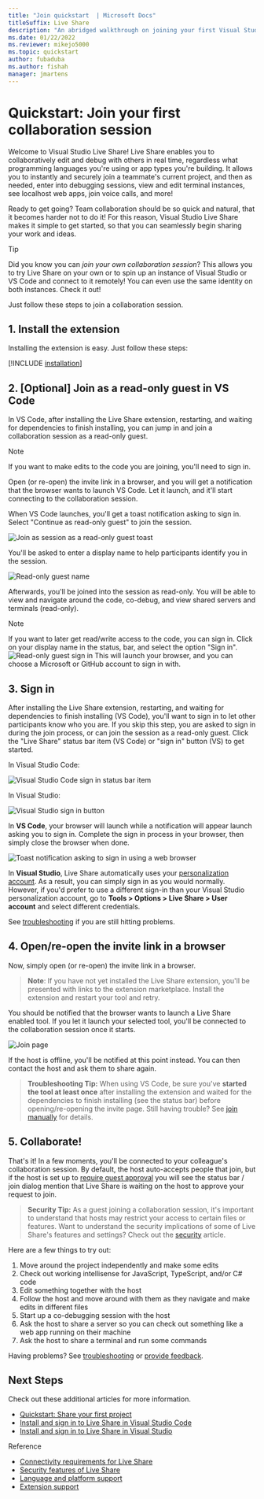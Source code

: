 ```yaml
---
title: "Join quickstart  | Microsoft Docs"
titleSuffix: Live Share
description: "An abridged walkthrough on joining your first Visual Studio Live Share collaboration session."
ms.date: 01/22/2022
ms.reviewer: mikejo5000
ms.topic: quickstart
author: fubaduba
ms.author: fishah
manager: jmartens
---
```


# Quickstart: Join your first collaboration session

Welcome to Visual Studio Live Share! Live Share enables you to collaboratively edit and debug with others in real time, regardless what programming languages you're using or app types you're building. It allows you to instantly and  securely join a teammate's current project, and then as needed, enter into debugging sessions, view and edit terminal instances, see localhost web apps, join voice calls, and more!

Ready to get going? Team collaboration should be so quick and natural, that it becomes harder not to do it! For this reason, Visual Studio Live Share makes it simple to get started, so that you can seamlessly begin sharing your work and ideas.

> [!TIP]
> Did you know you can *join your own collaboration session*? This allows you to try Live Share on your own or to spin up an instance of Visual Studio or VS Code and connect to it remotely! You can even use the same identity on both instances. Check it out!

Just follow these steps to join a collaboration session.

## 1. Install the extension

Installing the extension is easy. Just follow these steps:

[!INCLUDE [installation](../includes/installation.md)]

## 2. [Optional] Join as a read-only guest in VS Code

In VS Code, after installing the Live Share extension, restarting, and waiting for dependencies to finish installing, you can jump in and join a collaboration session as a read-only guest.

> [!NOTE]
> If you want to make edits to the code you are joining, you'll need to sign in.

Open (or re-open) the invite link in a browser, and you will get a notification that the browser wants to launch VS Code. Let it launch, and it'll start connecting to the collaboration session.

When VS Code launches, you'll get a toast notification asking to sign in. Select "Continue as read-only guest" to join the session.

![Join as session as a read-only guest toast](../media/vscode-read-only-guest.png)

You'll be asked to enter a display name to help participants identify you in the session.

![Read-only guest name](../media/vscode-read-only-guest-name.png)

Afterwards, you'll be joined into the session as read-only. You will be able to view and navigate around the code, co-debug, and view shared servers and terminals (read-only).

> [!NOTE]
> If you want to later get read/write access to the code, you can sign in. Click on your display name in the status, bar, and select the option "Sign in".
![Read-only guest sign in](../media/vscode-read-only-guest-signin.png)
This will launch your browser, and you can choose a Microsoft or GitHub account to sign in with.

## 3. Sign in

After installing the Live Share extension, restarting, and waiting for dependencies to finish installing (VS Code), you'll want to sign in to let other participants know who you are. If you skip this step, you are asked to sign in during the join process, or can join the session as a read-only guest. Click the "Live Share" status bar item (VS Code) or "sign in" button (VS) to get started.

In Visual Studio Code:

![Visual Studio Code sign in status bar item](../media/vscode-sign-in-button-new.png)

In Visual Studio:

![Visual Studio sign in button](../media/vs-sign-in-button.png)

In **VS Code**, your browser will launch while a notification will appear launch asking you to sign in. Complete the sign in process in your browser, then simply close the browser when done.

![Toast notification asking to sign in using a web browser](../media/vscode-sign-in-toast.png)

In **Visual Studio**, Live Share automatically uses your [personalization account](/visualstudio/ide/signing-in-to-visual-studio). As a result, you can simply sign in as you would normally. However, if you'd prefer to use a different sign-in than your Visual Studio personalization account, go to **Tools &gt; Options &gt; Live Share &gt; User account** and select different credentials.

See [troubleshooting](../troubleshooting.md#sign-in) if you are still hitting problems.

## 4. Open/re-open the invite link in a browser

Now, simply open (or re-open) the invite link in a browser.

> **Note**: If you have not yet installed the Live Share extension, you'll be presented with links to the extension marketplace. Install the extension and restart your tool and retry.

You should be notified that the browser wants to launch a Live Share enabled tool. If you let it launch your selected tool, you'll be connected to the collaboration session once it starts.

![Join page](../media/join-page.png)

If the host is offline, you'll be notified at this point instead. You can then contact the host and ask them to share again.

> **Troubleshooting Tip:** When using VS Code, be sure you've **started the tool at least once** after installing the extension and waited for the dependencies to finish installing (see the status bar) before opening/re-opening the invite page. Still having trouble? See [join manually](../reference/manual-join.md) for details.

## 5. Collaborate!

That's it! In a few moments, you'll be connected to your colleague's collaboration session. By default, the host auto-accepts people that join, but if the host is set up to [require guest approval](../reference/security.md#requiring-guest-approval) you will see the status bar / join dialog mention that Live Share is waiting on the host to approve your request to join.

> **Security Tip:** As a guest joining a collaboration session, it's important to understand that hosts may restrict your access to certain files or features. Want to understand the security implications of some of Live Share's features and settings? Check out the [security](../reference/security.md) article.

Here are a few things to try out:

1. Move around the project independently and make some edits
2. Check out working intellisense for JavaScript, TypeScript, and/or C# code
3. Edit something together with the host
4. Follow the host and move around with them as they navigate and make edits in different files
5. Start up a co-debugging session with the host
6. Ask the host to share a server so you can check out something like a web app running on their machine
7. Ask the host to share a terminal and run some commands

Having problems? See [troubleshooting](../troubleshooting.md) or [provide feedback](../support.md).

## Next Steps

Check out these additional articles for more information.

- [Quickstart: Share your first project](share.md)
- [Install and sign in to Live Share in Visual Studio Code](../use/install-live-share-visual-studio-code.md)
- [Install and sign in to Live Share in Visual Studio](../use/install-live-share-visual-studio.md)

Reference

- [Connectivity requirements for Live Share](../reference/connectivity.md)
- [Security features of Live Share](../reference/security.md)
- [Language and platform support](../reference/platform-support.md)
- [Extension support](../reference/extensions.md)
